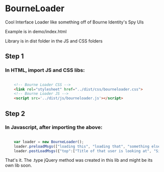 # BourneLoader
Cool Interface Loader like something off of Bourne Identity's Spy UIs

Example is in demo/index.html

Library is in dist folder in the JS and CSS folders

## Step 1

### In HTML, import JS and CSS libs:


```html

	<!-- Bourne Loader CSS -->
	<link rel="stylesheet" href="../dist/css/bourneloader.css">
	<!-- Bourne Loader JS -->
	<script src='../dist/js/bourneloader.js'></script>

```

## Step 2

### In Javascript, after importing the above:

```javascript

	var loader = new BourneLoader();
	loader.preloadMsgs(["loading this", "loading that", "something else"], 2);
	loader.postLoadMsgs({"top":["Title of that user is looking at", "Simple instuction"], "bottom":["Some info about what user is looking at", "Some other info that comes after that", "the final message that sticks"], "speed":2});

```

That's it. The .type jQuery method was created in this lib and might be its own lib soon.




